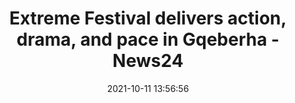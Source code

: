 ---
"title": "Extreme Festival delivers action, drama, and pace in Gqeberha - News24"
"date": "2021-10-11 13:56:56"
"feed_name": "GOOGLENEWSMINING"
"feed_website": "https://news.google.com/search?q=mining%2Bincident&hl=en-US&gl=US&ceid=US:en"
"feed_rss": "https://news.google.com/rss/search?q=mining%2Bincident&hl=en-US&gl=US&ceid=US:en"
"link": "https://www.news24.com/wheels/Motorsport/extreme-festival-delivers-action-drama-and-pace-in-gqeberha-20211011"
"source": "{'href': 'https://www.news24.com', 'title': 'News24'}"
"file": "_posts/2021-1-1-5d93238d6fa35b5cf3149430d4037b281fccd2b5.md"
"accident": "0"
"drilling": "0"
"dead": "0"
"injured": "0"
"arrested": "0"
"place": "unknown place"
"where": "unknown site"
"causes": "unknown"
"place_uri": "unknown place"
---